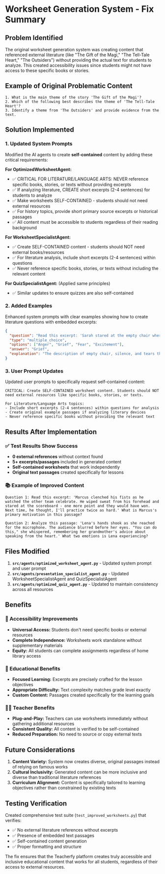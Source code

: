 # Worksheet Generation System - Fix Summary

## Problem Identified
The original worksheet generation system was creating content that referenced external literature (like "The Gift of the Magi," "The Tell-Tale Heart," "The Outsiders") without providing the actual text for students to analyze. This created accessibility issues since students might not have access to these specific books or stories.

## Example of Original Problematic Content
```
1. What is the main theme of the story 'The Gift of the Magi'?
2. Which of the following best describes the theme of 'The Tell-Tale Heart'?
3. Identify a theme from 'The Outsiders' and provide evidence from the text.
```

## Solution Implemented

### 1. Updated System Prompts
Modified the AI agents to create **self-contained** content by adding these critical requirements:

**For OptimizedWorksheetAgent:**
- ✅ CRITICAL FOR LITERATURE/LANGUAGE ARTS: NEVER reference specific books, stories, or texts without providing excerpts
- ✅ If analyzing literature, CREATE short excerpts (2-4 sentences) for students to analyze
- ✅ Make worksheets SELF-CONTAINED - students should not need external resources
- ✅ For history topics, provide short primary source excerpts or historical passages
- ✅ All content must be accessible to students regardless of their reading background

**For WorksheetSpecialistAgent:**
- ✅ Create SELF-CONTAINED content - students should NOT need external books/resources
- ✅ For literature analysis, include short excerpts (2-4 sentences) within questions
- ✅ Never reference specific books, stories, or texts without including the relevant content

**For QuizSpecialistAgent:** (Applied same principles)
- ✅ Similar updates to ensure quizzes are also self-contained

### 2. Added Examples
Enhanced system prompts with clear examples showing how to create literature questions with embedded excerpts:

```json
{
  "question": "Read this excerpt: 'Sarah stared at the empty chair where her grandmother used to sit. The silence felt heavy, like a blanket she couldn't throw off. She picked up the old photo and smiled through her tears.' What emotion is Sarah experiencing?",
  "type": "multiple_choice",
  "options": ["Anger", "Grief", "Fear", "Excitement"],
  "answer": "Grief",
  "explanation": "The description of empty chair, silence, and tears through smile indicates mourning"
}
```

### 3. User Prompt Updates
Updated user prompts to specifically request self-contained content:

```
CRITICAL: Create SELF-CONTAINED worksheet content. Students should NOT need external resources like specific books, stories, or texts.

For Literature/Language Arts topics:
- Include short excerpts (2-4 sentences) within questions for analysis
- Create original example passages if analyzing literary devices
- Never reference specific books without providing the relevant text
```

## Results After Implementation

### ✅ Test Results Show Success
- **0 external references** without context found
- **5+ excerpts/passages** included in generated content
- **Self-contained worksheets** that work independently
- **Original text passages** created specifically for lessons

### 📚 Example of Improved Content
```
Question 1: Read this excerpt: 'Marcus clenched his fists as he watched the other team celebrate. He wiped sweat from his forehead and stared at the scoreboard - one more point and they would have won. Next time, he thought, I'll practice twice as hard.' What is Marcus's primary motivation in this passage?

Question 2: Analyze this passage: 'Lena's hands shook as she reached for the microphone. The audience blurred before her eyes. "You can do this," she whispered, remembering her grandmother's advice about speaking from the heart.' What two emotions is Lena experiencing?
```

## Files Modified

1. **`src/agents/optimized_worksheet_agent.py`** - Updated system prompt and user prompt
2. **`src/agents/presentation_specialist_agent.py`** - Updated WorksheetSpecialistAgent and QuizSpecialistAgent
3. **`src/agents/optimized_quiz_agent.py`** - Updated to maintain consistency across all resources

## Benefits

### 🎯 Accessibility Improvements
- **Universal Access:** Students don't need specific books or external resources
- **Complete Independence:** Worksheets work standalone without supplementary materials
- **Equity:** All students can complete assignments regardless of home library access

### 🔧 Educational Benefits
- **Focused Learning:** Excerpts are precisely crafted for the lesson objectives
- **Appropriate Difficulty:** Text complexity matches grade level exactly
- **Custom Content:** Passages created specifically for the learning goals

### 👨‍🏫 Teacher Benefits
- **Plug-and-Play:** Teachers can use worksheets immediately without gathering additional resources
- **Consistent Quality:** All content is verified to be self-contained
- **Reduced Preparation:** No need to source or copy external texts

## Future Considerations

1. **Content Variety:** System now creates diverse, original passages instead of relying on famous works
2. **Cultural Inclusivity:** Generated content can be more inclusive and diverse than traditional literature references
3. **Curriculum Alignment:** Content is specifically tailored to learning objectives rather than constrained by existing texts

## Testing Verification

Created comprehensive test suite (`test_improved_worksheets.py`) that verifies:
- ✅ No external literature references without excerpts
- ✅ Presence of embedded text passages
- ✅ Self-contained content generation
- ✅ Proper formatting and structure

The fix ensures that the Teacherfy platform creates truly accessible and inclusive educational content that works for all students, regardless of their access to external resources.
